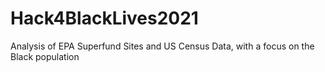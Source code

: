 # Hack4BlackLives2021
Analysis of EPA Superfund Sites and US Census Data, with a focus on the Black population
